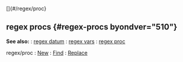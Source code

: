 []{#/regex/proc}
## regex procs {#regex-procs byondver="510"}
**See also:**
:   [regex datum](#/regex)
:   [regex vars](#/regex/var)
:   [regex proc](#/proc/regex)
<!-- -->
regex/proc
:   [New](#/proc/regex)
:   [Find](#/regex/proc/Find)
:   [Replace](#/regex/proc/Replace)